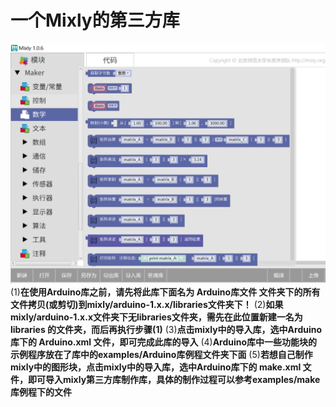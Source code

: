 # 一个Mixly的第三方库
![image](https://github.com/3294713004wlb/Libraries_for_Mixly/blob/master/media/Arduino/mixly.PNG)
(1)**在使用Arduino库之前，请先将此库下面名为 Arduino库文件 文件夹下的所有文件拷贝(或剪切)到mixly/arduino-1.x.x/libraries文件夹下！**
(2)**如果mixly/arduino-1.x.x文件夹下无libraries文件夹，需先在此位置新建一名为 libraries 的文件夹，而后再执行步骤(1)**
(3)**点击mixly中的导入库，选中Arduino库下的 Arduino.xml 文件，即可完成此库的导入**
(4)**Arduino库中一些功能块的示例程序放在了库中的examples/Arduino库例程文件夹下面**
(5)**若想自己制作mixly中的图形块，点击mixly中的导入库，选中Arduino库下的 make.xml 文件，即可导入mixly第三方库制作库，具体的制作过程可以参考examples/make库例程下的文件**   
